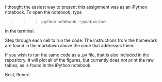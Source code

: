 I thought the easiest way to present this assignment was as an iPython notebook. To open the notebook, type

>>> ipython notebook --pylab=inline

in the terminal.

Step through each cell to run the code. The instructions from the homework are found in the markdown above the code that addresses them.


If you wish to run the same code as a .py file, that is also included in the repository. It will plot all of the figures, but currently does not print the raw tables, as is found in the iPython notebook.


Best,
Robert